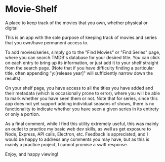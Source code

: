 # Movie-Shelf
A place to keep track of the movies that you own, whether physical or digital

This is an app with the sole purpose of keeping track of movies and series that you own/have permanent access to.

To add movies/series, simply go to the "Find Movies" or "Find Series" page, where you can search TMDB's database for your desired title.
You can click on each entry to bring up its information, or just add it to your shelf straight from the search page.
(Note that if you have difficulty finding a particular title, often appending "y:[release year]" will sufficiently narrow down the results).

On your shelf page, you have access to all the titles you have added and their metadata (which is occasionally prone to error), where you will be able to mark whether you have seen them or not.
Note that for series, since this app does not yet support adding individual seasons of shows, there is no functionality to indicate whether you have seen a given series 
in its entirety or only a portion.

As a final comment, while I find this utility extremely useful, this was mainly an outlet to practice my basic web dev skills, as well as get exposure to Node, Express, API calls,
Electron, etc. Feedback is appreciated, and I would be happy to address any comments you may have, but as this is mainly a practice project, I cannot promise a swift response.

Enjoy, and happy viewing!
